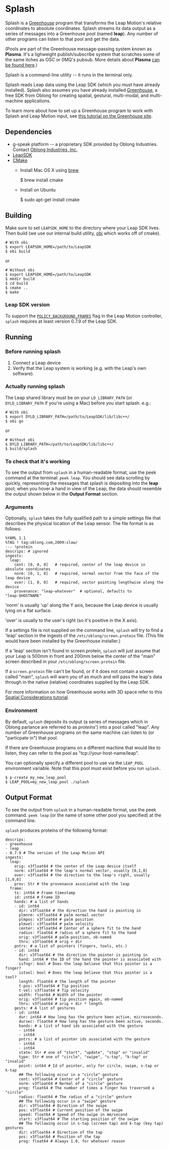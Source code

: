 # Splash

Splash is a [Greenhouse](http://greenhouse.oblong.com/) program that transforms the Leap Motion's relative coordinates to absolute coordinates.  Splash streams its data output as a series of messages into a Greenhouse pool (named **leap**).  Any number of other programs can listen to that pool and get the data.

(Pools are part of the Greenhouse message-passing system known as **Plasma**.  It's a lighweight publish/subscribe system that scratches some of the same itches as OSC or 0MQ's pubsub.  More details about **Plasma** [can be found here](http://greenhouse.oblong.com/reference/messaging.html#qr_pools).)

Splash is a command-line utility -- it runs in the terminal only.

Splash reads Leap data using the Leap SDK (which you must have already installed).  Splash also assumes you have already installed [Greenhouse](http://greenhouse.oblong.com/), a free SDK from Oblong for creating spatial, gestural, multi-modal, and multi-machine applications.

To learn more about how to set up a Greenhouse program to work with Splash and Leap Motion input, see [this tutorial on the Greenhouse site](http://greenhouse.oblong.com/learning/hardware_leap.html).

## Dependencies

- g-speak platform -- a proprietary SDK provided by Oblong Industries. Contact [Oblong Industries, Inc.](mailto:solutions@oblong.com)
- [LeapSDK](https://developer.leapmotion.com/documentation/cpp/index.html)
- [CMake](https://cmake.org/)
  - Install Mac OS X using [brew](http://brew.sh/)

    $ brew install cmake

  - Install on Ubuntu

    $ sudo apt-get install cmake


## Building

Make sure to set `LEAPSDK_HOME` to the directory where your Leap SDK lives.  Then build (we use our internal build utility, [obi](https://github.com/Oblong/obi.git) which works off of cmake).

    # With obi
    $ export LEAPSDK_HOME=/path/to/LeapSDK
    $ obi build

or

    # Without obi
    $ export LEAPSDK_HOME=/path/to/LeapSDK
    $ mkdir build
    $ cd build
    $ cmake ..
    $ make

### Leap SDK version

To support the [`POLICY_BACKGROUND_FRAMES`](https://developer.leapmotion.com/articles/testing-background-leap-applications)
flag in the Leap Motion controller, `splash` requires at least
version 0.7.9 of the Leap SDK.


## Running

### Before running splash

1. Connect a Leap device
2. Verify that the Leap system is working (e.g. with the Leap's own software).

### Actually running splash

The Leap shared library must be on your `LD_LIBRARY_PATH` (or `DYLD_LIBRARY_PATH` if you're using a Mac) before you start splash.  e.g.:

    # With obi
    $ export DYLD_LIBRARY_PATH=/path/to/LeapSDK/lib/libc++/
    $ obi go

or

    # Without obi
    $ DYLD_LIBRARY_PATH=/path/to/LeapSDK/lib/libc++/
    $ build/splash

### To check that it's working

To see the output from `splash` in a human-readable format, use the peek command at the terminal: `peek leap`.  You should see data scrolling by quickly, representing the messages that splash is depositing into the **leap** pool; when you hover a hand in view of the Leap, the data should resemble the output shown below in the **Output Format** section.


### Arguments

Optionally, `splash` takes the fully qualified path to a simple settings file that describes the physical location of the Leap sensor.  The file format is as follows:

    %YAML 1.1
    %TAG ! tag:oblong.com,2009:slaw/
    --- !protein
    descrips: # ignored
    ingests:
      leap:
        cent: [0, 0, 0]   # required, center of the leap device in absolute coordinates
        norm: [0, 1, 0]   # required, normal vector from the face of the leap device
        over: [1, 0, 0]   # required, vector pointing lengthwise along the device
        provenance: "leap-whatever"  # optional, defaults to "leap-$HOSTNAME"

'norm' is usually 'up' along the Y axis, because the Leap device is usually lying on a flat surface.

'over' is usually to the user's right (so it's positive in the X axis).

If a settings file is not supplied on the command line, `splash` will try to find a 'leap' section in the ingests of the `/etc/oblong/screen.protein` file.  (This file would have been installed by the Greenhouse installer.)

If a 'leap' section isn't found in screen.protein, `splash` will just assume that your Leap is 500mm in front and 200mm below the center of the "main" screen described in your `/etc/oblong/screen.protein` file.

If a `screen.protein` file can't be found, or if it does not contain a screen called "main", `splash` will warn you of as much and will pass the leap's data through in the native (relative) coordinates supplied by the Leap SDK.

For more information on how Greenhouse works with 3D space refer to this [Spatial Considerations tutorial](http://greenhouse.oblong.com/learning/spatial.html).

### Environment

By default, `splash` deposits its output (a series of messages which in Oblong parlance are referred to as *proteins*') into a pool called "leap".  Any number of Greenhouse programs on the same machine can listen to (or "particpate in") that pool.

If there are Greenhouse programs on a different machine that would like to listen, they can refer to the pool as "tcp://your-host-name/leap".

You can optionally specify a different pool to use via the `LEAP_POOL` environment variable.
Note that this pool must exist before you run `splash.`

    $ p-create my_new_leap_pool
    $ LEAP_POOL=my_new_leap_pool ./splash


## Output Format

To see the output from `splash` in a human-readable format, use the peek command.
`peek leap` (or the name of some other pool you specified) at the command line.

`splash` produces proteins of the following format:

    descrips:
    - greenhouse
    - leap
    - 0.7.9 # The version of the Leap Motion API
    ingests:
      leap:
        orig: v3float64 # the center of the Leap device itself
        norm: v3float64 # the leap's normal vector, usually [0,1,0]
        over: v3float64 # the direction to the leap's right, usually [1,0,0]
        prov: Str # the provenance associated with the leap
      frame:
        ts: int64 # Frame timestamp
        id: int64 # Frame ID
        hands: # a list of hands
        - id: int64
          dir: v3float64 # the direction the hand is pointing in
          plmnrm: v3float64 # palm normal vector
          plmpos: v3float64 # palm position
          plmvel: v3float64 # palm velocity
          center: v3float64 # Center of a sphere fit to the hand
          radius: float64 # radius of a sphere fit to the hand
          orig: v3float64 # palm position, ob-named
          thru: v3float64 # orig + dir
        pntrs: # a list of pointers (fingers, tools, etc.)
        - id: int64
          dir: v3float64 # the direction the pointer is pointing in
          hand: int64 # the ID of the hand the pointer is associated with
          isfngr: bool # Does the leap believe that this pointer is a finger?
          istool: bool # Does the leap believe that this pointer is a tool?
          length: float64 # the length of the pointer
          t-pos: v3float64 # Tip position
          t-vel: v3float64 # Tip velocity
          width: float64 # Width of the pointer
          orig: v3float64 # tip position again, ob-named
          thru: v3float64 # orig + dir * length
        gests: # A list of gestures
        - id: int64
          dur: int64 # How long has the gesture been active, microseconds.
          dursec: float64 # How long has the gesture been active, seconds.
          hands: # a list of hand ids associated with the gesture
          - int64
          - int64
          pntrs: # a list of pointer ids associated with the gesture
          - int64
          - int64
          state: Str # one of "start", "update", "stop" or "invalid"
          type: Str # one of "circle", "swipe", "s-tap", "k-tap" or "invalid"
          point: int64 # Id of pointer, only for circle, swipe, s-tap or k-tap
          ## The following occur in a "circle" gesture
          cent: v3float64 # Center of a "circle" gesture
          norm: v3float64 # Normal of a "circle" gesture
          prog: float64 # The number of times a finger has traversed a "circle"
          radius: float64 # The radius of a "circle" gesture
          ## The following occur in a "swipe" gesture
          dir: v3float64 # Direction of the swipe
          pos: v3float64 # Current position of the swipe
          speed: float64 # Speed of the swipe in mm/second
          start: v3float64 # The starting position of the swipe
          ## The following occur in s-tap (screen tap) and k-tap (key tap) gestures
          dir: v3float64 # Direction of the tap
          pos: v3float64 # Position of the tap
          prog: float64 # Always 1.0, for whatever reason

